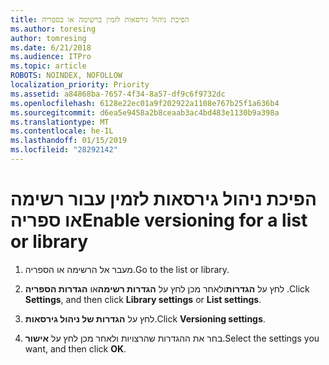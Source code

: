 ```yaml
---
title: הפיכת ניהול גירסאות לזמין ברשימה או בספריה
ms.author: toresing
author: tomresing
ms.date: 6/21/2018
ms.audience: ITPro
ms.topic: article
ROBOTS: NOINDEX, NOFOLLOW
localization_priority: Priority
ms.assetid: a84868ba-7657-4f34-8a57-df9c6f9732dc
ms.openlocfilehash: 6128e22ec01a9f202922a1108e767b25f1a636b4
ms.sourcegitcommit: d6ea5e9458a2b8ceaab3ac4bd483e1130b9a398a
ms.translationtype: MT
ms.contentlocale: he-IL
ms.lasthandoff: 01/15/2019
ms.locfileid: "28292142"
---
```

# <a name="enable-versioning-for-a-list-or-library"></a><span data-ttu-id="fa9b1-102">הפיכת ניהול גירסאות לזמין עבור רשימה או ספריה</span><span class="sxs-lookup"><span data-stu-id="fa9b1-102">Enable versioning for a list or library</span></span>

1. <span data-ttu-id="fa9b1-103">מעבר אל הרשימה או הספריה.</span><span class="sxs-lookup"><span data-stu-id="fa9b1-103">Go to the list or library.</span></span>
    
2. <span data-ttu-id="fa9b1-104">לחץ על **הגדרות**ולאחר מכן לחץ על **הגדרות רשימה**או **הגדרות הספריה** .</span><span class="sxs-lookup"><span data-stu-id="fa9b1-104">Click **Settings**, and then click **Library settings** or **List settings**.</span></span>
    
3. <span data-ttu-id="fa9b1-105">לחץ על **הגדרות של ניהול גירסאות**.</span><span class="sxs-lookup"><span data-stu-id="fa9b1-105">Click **Versioning settings**.</span></span>
    
4. <span data-ttu-id="fa9b1-106">בחר את ההגדרות שהרצויות ולאחר מכן לחץ על **אישור**.</span><span class="sxs-lookup"><span data-stu-id="fa9b1-106">Select the settings you want, and then click **OK**.</span></span>
    

